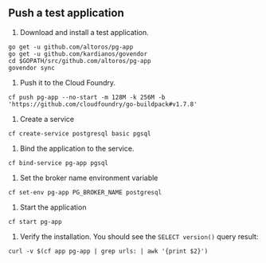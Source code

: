 ## Push a test application

1. Download and install a test application.
  ```
  go get -u github.com/altoros/pg-app
  go get -u github.com/kardianos/govendor
  cd $GOPATH/src/github.com/altoros/pg-app
  govendor sync
  ```

1. Push it to the Cloud Foundry.
  ```
  cf push pg-app --no-start -m 128M -k 256M -b 'https://github.com/cloudfoundry/go-buildpack#v1.7.8'
  ```

1. Create a service
  ```
  cf create-service postgresql basic pgsql
  ```

1. Bind the application to the service.
  ```
  cf bind-service pg-app pgsql
  ```

1. Set the broker name environment variable
  ```
  cf set-env pg-app PG_BROKER_NAME postgresql
  ```

1. Start the application
  ```
  cf start pg-app
  ```

1. Verify the installation. You should see the `SELECT version()` query result:
  ```
  curl -v $(cf app pg-app | grep urls: | awk '{print $2}')
  ```
